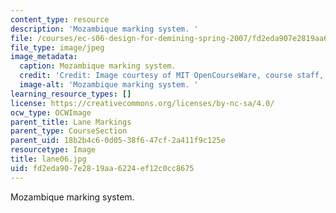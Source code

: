 ```yaml
---
content_type: resource
description: 'Mozambique marking system. '
file: /courses/ec-s06-design-for-demining-spring-2007/fd2eda907e2819aa6224ef12c0cc8675_lane06.jpg
file_type: image/jpeg
image_metadata:
  caption: Mozambique marking system.
  credit: 'Credit: Image courtesy of MIT OpenCourseWare, course staff, and students.'
  image-alt: 'Mozambique marking system. '
learning_resource_types: []
license: https://creativecommons.org/licenses/by-nc-sa/4.0/
ocw_type: OCWImage
parent_title: Lane Markings
parent_type: CourseSection
parent_uid: 18b2b4c6-0d05-38f6-47cf-2a411f9c125e
resourcetype: Image
title: lane06.jpg
uid: fd2eda90-7e28-19aa-6224-ef12c0cc8675
---
```

Mozambique marking system. 